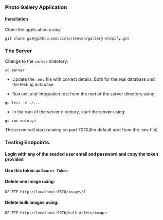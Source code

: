 
### Photo Gallery Application

#### Installation
Clone the application using:
```
git clone git@github.com:victorsteven/gallery-shopify.git
```


### The Server
Change to the ``server`` directory:
```
cd server
```
- Update the ``.env`` file with correct details. Both for the real database and the testing database.

- Run unit and integration test from the root of the server directory using:
```
go test -v ./...
```
- In the root of the server directory, start the server using:
```
go run main.go
```
The server will start running on port 7070(the default port from the .env file)

### Testing Endpoints.

#### Login with any of the seeded user email and password and copy the token provided
#### Use this token as `Bearer Token`

#### Delete one image using:
```DELETE http://localhost:7070/images/1```


#### Delete bulk images using:
```DELETE http://localhost:7070/bulk_delete/images```

